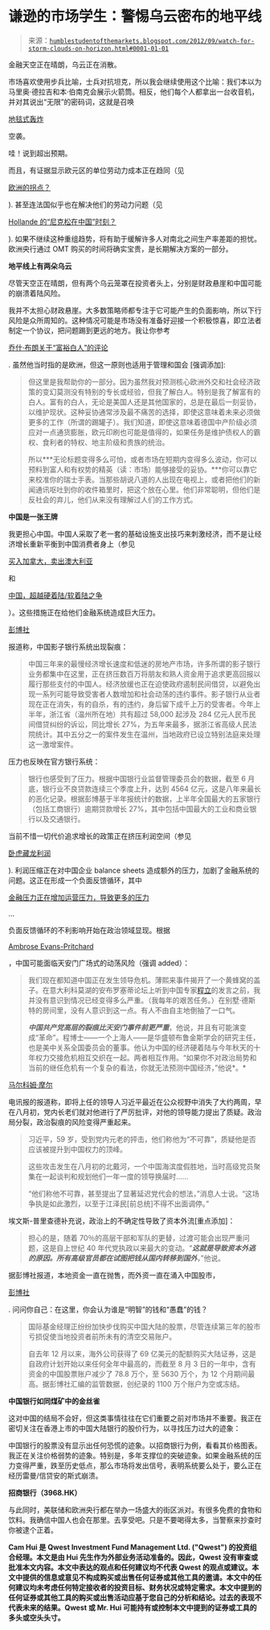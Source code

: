 <!--yml

分类：未分类

日期：2024-05-18 04:01:39

-->

# 谦逊的市场学生：警惕乌云密布的地平线

> 来源：[`humblestudentofthemarkets.blogspot.com/2012/09/watch-for-storm-clouds-on-horizon.html#0001-01-01`](https://humblestudentofthemarkets.blogspot.com/2012/09/watch-for-storm-clouds-on-horizon.html#0001-01-01)

金融天空正在晴朗，乌云正在消散。

市场喜欢使用步兵比喻，士兵对抗坦克，所以我会继续使用这个比喻：我们本以为马里奥·德拉吉和本·伯南克会展示火箭筒。相反，他们每个人都拿出一台收音机，并对其说出“无限”的密码词，这就是召唤

[地毯式轰炸](http://en.wikipedia.org/wiki/Carpet_bombing)

空袭。

哇！说到超出预期。

而且，有证据显示欧元区的单位劳动力成本正在趋同（见

[欧洲的拐点？](http://humblestudentofthemarkets.blogspot.com/2012/09/an-inflection-point-for-europe.html)

). 甚至连法国似乎也在解决他们的劳动力问题（见

[ Hollande 的“尼克松在中国”时刻？](http://humblestudentofthemarkets.blogspot.com/2012/09/hollandes-nixon-in-china-moment.html)

). 如果不继续这种重组趋势，将有助于缓解许多人对南北之间生产率差距的担忧。欧洲央行通过 OMT 购买的时间将确实宝贵，是长期解决方案的一部分。

**地平线上有两朵乌云**

尽管天空正在晴朗，但有两个乌云笼罩在投资者头上，分别是财政悬崖和中国可能的崩溃着陆风险。

我并不太担心财政悬崖。大多数策略师都专注于它可能产生的负面影响，所以下行风险是众所周知的。这种情况可能是市场没有准备好迎接一个积极惊喜，即立法者制定一个协议，把问题踢到更远的地方。我让你参考

[乔什·布朗关于“富裕白人”的评论](http://www.thereformedbroker.com/2012/08/23/september-preview-the-return-of-macro-masturbation/)

. 虽然他当时指的是欧洲，但这一原则也适用于管理和国会 [强调添加]:

> 但这里是我帮助你的一部分。因为虽然我对预测核心欧洲外交和社会经济政策的变幻莫测没有特别的专长或经验，但我了解白人。特别是我了解富有的白人。富有的白人，无论是美国人还是其他国家的，总是在最后一刻妥协，以维护现状。这种妥协通常涉及最不痛苦的选择，即使这意味着未来必须做更多的工作（所谓的踢罐子）。我们知道，即使这意味着德国中产阶级必须应对一点通货膨胀，欧元印刷也可能是值得的，如果任务是维护债权人的霸权、食利者的特权、地主阶级和贵族的统治。
> 
> 所以***无论标题变得多么可怕，或者市场在短期内变得多么波动，你可以预料到富人和有权势的精英（读：市场）能够接受的妥协。***你可以靠它来校准你的瑞士手表。当那些胡说八道的人出现在电视上，或者把他们的新闻通讯呕吐到你的收件箱里时，把这个放在心里。他们非常聪明，但他们是反社会的弃儿，他们从来没有理解过人们的工作方式。

**中国是一张王牌**

我更担心中国。中国人采取了老一套的基础设施支出技巧来刺激经济，而不是让经济增长重新平衡到中国消费者身上（参见

[买入加拿大，卖出澳大利亚](http://humblestudentofthemarkets.blogspot.com/2012/08/buy-canada-sell-australia.html)

和

[中国，超越硬着陆/软着陆之争](http://humblestudentofthemarkets.blogspot.com/2012/07/china-beyond-hardsoft-landing-debate.html)

）。这些措施正在给他们金融系统造成巨大压力。

[彭博社](http://www.bloomberg.com/news/2012-09-12/shadow-bankers-vanishing-leave-china-victims-seeing-scams.html)

报道称，中国影子银行系统出现裂痕：

> 中国三年来的最慢经济增长速度和低迷的房地产市场，许多所谓的影子银行业务都集中在这里，正在挤压数百万将朋友和熟人资金用于追求更高回报以履行那些支付的中国人。经济放缓也正在迫使政府遏制民间借贷，以避免出现一系列可能导致受害者人数增加和社会动荡的违约事件。影子银行从业者现在正在消失，有的自杀，有的违约，身后留下成千上万的受害者。今年上半年，浙江省（温州所在地）共有超过 58,000 起涉及 284 亿元人民币民间借贷纠纷的诉讼，同比增长 27%，为五年来最多，据浙江省高级人民法院统计。其中五分之一的案件发生在温州，当地政府已设立特别法庭来处理这一激增案件。

压力也反映在官方银行系统：

> 银行也感受到了压力。根据中国银行业监督管理委员会的数据，截至 6 月底，银行业不良贷款连续三个季度上升，达到 4564 亿元，这是八年来最长的恶化记录。根据彭博基于半年报统计的数据，上半年全国最大的五家银行（包括工商银行）逾期贷款增长 27%，其中包括中国最大的工业和商业银行以及交通银行。

当前不惜一切代价追求增长的政策正在挤压利润空间（参见

[卧虎藏龙利润](http://humblestudentofthemarkets.blogspot.com/2012/08/crouching-tiger-hidden-profit.html)

). 利润压缩正在对中国企业 balance sheets 造成额外的压力，加剧了金融系统的问题。这正在形成一个负面反馈循环，其中

[金融压力正在增加运营压力，导致更多的压力](http://www.bloomberg.com/news/2011-11-06/china-credit-squeeze-prompting-suicides-along-with-offer-to-sever-a-finger.html)

...

负面反馈循环的不利影响开始在政治领域显现。根据

[Ambrose Evans-Pritchard](http://blogs.telegraph.co.uk/finance/ambroseevans-pritchard/100019918/chinas-revolution-risk/)

，中国可能面临天安门广场式的动荡风险（强调 added）：

> 我们现在都知道中国正在发生领导危机。薄熙来事件揭开了一个黄蜂窝的盖子。在意大利科莫湖的安布罗塞蒂论坛上听到中国专家[程立](http://www.telegraph.co.uk/finance/china-business/9529252/China-launches-94bn-infrastructure-stimulus-package.html)的发言之前，我并没有意识到情况已经变得多么严重。（我每年的艰苦任务。）在别墅·德斯特的房间里，没有人意识到这一点。有人不由自主地倒抽了一口气。
> 
> ***中国共产党高层的裂痕比天安门事件前更严重***，他说，并且有可能演变成“革命”。程博士——一个上海人——是华盛顿布鲁金斯学会的研究主任，也是美中关系全国委员会的董事。他认为中国的经济硬着陆与今年秋天的十年权力交接危机相互交织在一起。两者相互作用。“如果你不对政治局势和当前的继任危机有一个复杂的看法，你就无法预测中国经济，”他说*。*

[马尔科姆·摩尔](http://www.telegraph.co.uk/news/worldnews/asia/china/9544264/Xi-Jinping-under-huge-pressure-from-inside-the-Communist-party.html)

电讯报的报道称，即将上任的领导人习近平最近在公众视野中消失了大约两周，早在八月初，党内长老们就对他进行了严厉批评，对他的领导能力提出了质疑。政治局分裂，政治裂痕的风险变得严重起来。

> 习近平，59 岁，受到党内元老的抨击，他们称他为“不可靠”，质疑他是否应该被提升到中国权力的顶峰。
> 
> 这些攻击发生在八月初的北戴河，一个中国海滨度假胜地，当时高级党员聚集在一起谈判和规划他们一年一度的领导换届时……
> 
> “他们称他不可靠，甚至提出了显著延迟党代会的想法，”消息人士说。“这场争执是如此激烈，以至于江泽民[前总统]不得不出面调停。”

埃文斯-普里查德补充说，政治上的不确定性导致了资本外流[重点添加]：

> 担心的是，随着 70％的高层干部和军队的更替，过渡可能会出现严重问题，这是自上世纪 40 年代党执政以来最大的变动。“***这就是导致资本外逃的原因。所有高级官员都在试图把钱从国内转移到国外***，”他说。

据彭博社报道，本地资金一直在抛售，而外资一直在涌入中国股市，

[彭博社](http://www.bloomberg.com/news/2012-08-14/china-bear-market-lures-record-foreign-bids-as-locals-pull-funds.html)

. 问问你自己：在这里，你会认为谁是“明智”的钱和“愚蠢”的钱？

> 国际基金经理正纷纷加快步伐购买中国大陆的股票，尽管连续第三年的股市亏损促使当地投资者前所未有的清空交易账户。
> 
> 自去年 12 月以来，海外公司获得了 69 亿美元的配额购买大陆证券，这是自政府计划开始以来任何全年中最高的，而截至 8 月 3 日的一年中，含有资金的中国股票账户减少了 78.8 万个，至 5630 万个，为 12 个月期间最高。据彭博社汇编的监管数据，创纪录的 1100 万个账户为空或冻结。

**中国银行如同煤矿中的金丝雀**

这对中国的结局不会好，但这类事情往往在它们重要之前对市场并不重要。我正在密切关注在香港上市的中国大陆银行的股价行为，以寻找压力过大的迹象：

中国银行的股票没有显示出任何恐慌的迹象。以招商银行为例，看看其价格图表。我正在关注价格弱势的迹象。特别是，多年支撑位的突破迹象。如果金融系统的压力变得严重，跌至历史低点，那么市场将发出信号，表明系统要么处于，要么正在经历雷曼/信贷安的斯式崩溃。

**招商银行（3968.HK）**

与此同时，美联储和欧洲央行都在举办一场盛大的街区派对。有很多免费的食物和饮料。我确信中国人也会在那里。去享受吧。只是不要喝得太多，当警察来抄查时你被逮个正着。

**Cam Hui 是 Qwest Investment Fund Management Ltd. ("Qwest") 的投资组合经理。本文是由 Hui 先生作为外部业务活动准备的。因此，Qwest 没有审查或批准本文内容。本文中表达的观点和任何建议均不代表 Qwest 的观点或建议。本文中提供的信息或意见不构成购买或出售任何证券或其他工具的邀请。本文中的任何建议均未考虑任何特定接收者的投资目标、财务状况或特定需求。本文中提到的任何证券或其他工具的购买或出售活动应基于您自己的分析和结论。过去的表现不代表未来的结果。Qwest 或 Mr. Hui 可能持有或控制本文中提到的证券或工具的多头或空头头寸。**
